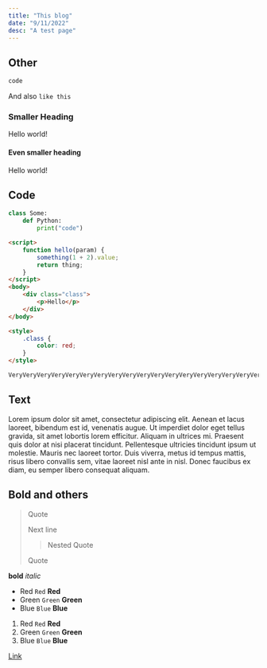 ```yaml
---
title: "This blog"
date: "9/11/2022"
desc: "A test page"
---
```


## Other

```txt
code
```

And also `like this`

### Smaller Heading

Hello world!

#### Even smaller heading

Hello world!

## Code

```py
class Some:
    def Python:
        print("code")
```

```html
<script>
    function hello(param) {
        something(1 + 2).value;
        return thing;
    }
</script>
<body>
    <div class="class">
        <p>Hello</p>
    </div>
</body>

<style>
    .class {
        color: red;
    }
</style>
```

```txt
VeryVeryVeryVeryVeryVeryVeryVeryVeryVeryVeryVeryVeryVeryVeryVeryVeryVeryVeryVeryVeryVeryVeryVeryVeryVeryVeryVeryVeryVeryVeryVeryVery Long piece of text
```

## Text

Lorem ipsum dolor sit amet, consectetur adipiscing elit. Aenean et lacus laoreet, bibendum est id, venenatis augue. Ut imperdiet dolor eget tellus gravida, sit amet lobortis lorem efficitur. Aliquam in ultrices mi. Praesent quis dolor at nisi placerat tincidunt. Pellentesque ultricies tincidunt ipsum ut molestie. Mauris nec laoreet tortor. Duis viverra, metus id tempus mattis, risus libero convallis sem, vitae laoreet nisl ante in nisl. Donec faucibus ex diam, eu semper libero consequat aliquam.

## Bold and others

> Quote
>
> Next line
>
> > Nested Quote
>
> Quote

**bold**
_italic_

-   Red `Red` **Red**
-   Green `Green` **Green**
-   Blue `Blue` **Blue**

1. Red `Red` **Red**
2. Green `Green` **Green**
3. Blue `Blue` **Blue**

[Link](https://google.com)
